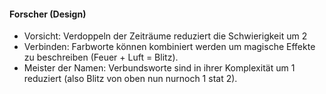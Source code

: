 #### Forscher (Design)

* Vorsicht: Verdoppeln der Zeiträume reduziert die Schwierigkeit um 2
* Verbinden: Farbworte können kombiniert werden um magische Effekte zu beschreiben (Feuer + Luft = Blitz).
* Meister der Namen: Verbundsworte sind in ihrer Komplexität um 1 reduziert (also Blitz von oben nun
nurnoch 1 stat 2).
